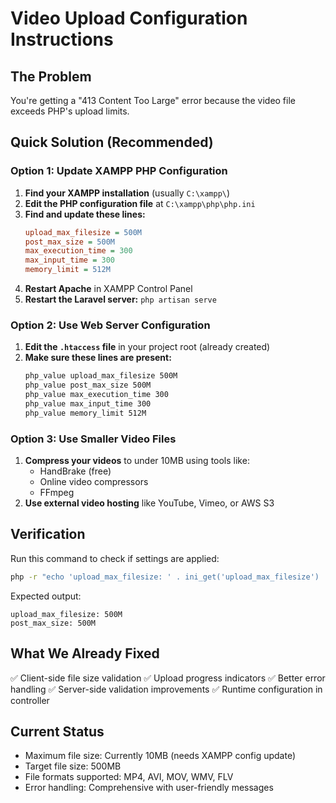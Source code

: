 # Video Upload Configuration Instructions

## The Problem
You're getting a "413 Content Too Large" error because the video file exceeds PHP's upload limits.

## Quick Solution (Recommended)

### Option 1: Update XAMPP PHP Configuration
1. **Find your XAMPP installation** (usually `C:\xampp\`)
2. **Edit the PHP configuration file** at `C:\xampp\php\php.ini`
3. **Find and update these lines:**
   ```ini
   upload_max_filesize = 500M
   post_max_size = 500M
   max_execution_time = 300
   max_input_time = 300
   memory_limit = 512M
   ```
4. **Restart Apache** in XAMPP Control Panel
5. **Restart the Laravel server:** `php artisan serve`

### Option 2: Use Web Server Configuration
1. **Edit the `.htaccess` file** in your project root (already created)
2. **Make sure these lines are present:**
   ```apache
   php_value upload_max_filesize 500M
   php_value post_max_size 500M
   php_value max_execution_time 300
   php_value max_input_time 300
   php_value memory_limit 512M
   ```

### Option 3: Use Smaller Video Files
1. **Compress your videos** to under 10MB using tools like:
   - HandBrake (free)
   - Online video compressors
   - FFmpeg
2. **Use external video hosting** like YouTube, Vimeo, or AWS S3

## Verification
Run this command to check if settings are applied:
```bash
php -r "echo 'upload_max_filesize: ' . ini_get('upload_max_filesize') . PHP_EOL; echo 'post_max_size: ' . ini_get('post_max_size') . PHP_EOL;"
```

Expected output:
```
upload_max_filesize: 500M
post_max_size: 500M
```

## What We Already Fixed
✅ Client-side file size validation
✅ Upload progress indicators
✅ Better error handling
✅ Server-side validation improvements
✅ Runtime configuration in controller

## Current Status
- Maximum file size: Currently 10MB (needs XAMPP config update)
- Target file size: 500MB
- File formats supported: MP4, AVI, MOV, WMV, FLV
- Error handling: Comprehensive with user-friendly messages